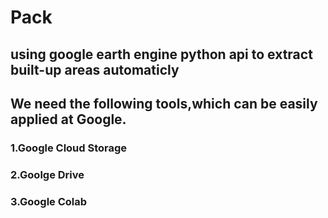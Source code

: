 # Pack
## using google earth engine python api to extract built-up areas automaticly
## We need the following tools,which can be easily applied at Google.
### 1.Google Cloud Storage
### 2.Goolge Drive
### 3.Google Colab

